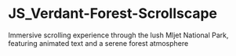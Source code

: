 # JS_Verdant-Forest-Scrollscape
Immersive scrolling experience through the lush Mljet National Park, featuring animated text and a serene forest atmosphere
